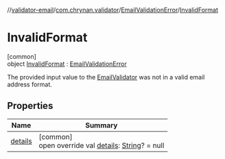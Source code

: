 //[validator-email](../../../../index.md)/[com.chrynan.validator](../../index.md)/[EmailValidationError](../index.md)/[InvalidFormat](index.md)

# InvalidFormat

[common]\
object [InvalidFormat](index.md) : [EmailValidationError](../index.md)

The provided input value to the [EmailValidator](../../-email-validator/index.md) was not in a valid email address format.

## Properties

| Name | Summary |
|---|---|
| [details](../details.md) | [common]<br>open override val [details](../details.md): [String](https://kotlinlang.org/api/latest/jvm/stdlib/kotlin/-string/index.html)? = null |
